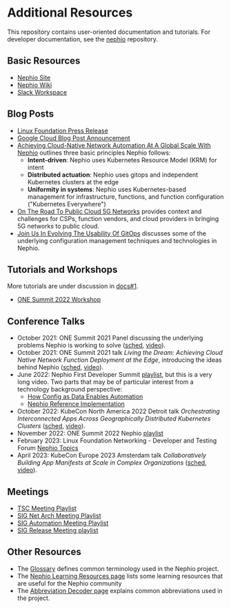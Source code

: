 # Additional Resources
This repository contains user-oriented documentation and tutorials. For
developer documentation, see the
[nephio](https://github.com/nephio-project/nephio) repository.

## Basic Resources
* [Nephio Site](https://nephio.org)
* [Nephio Wiki](https://wiki.nephio.org)
* [Slack Workspace](https://nephio.slack.com)

## Blog Posts
* [Linux Foundation Press Release](https://www.linuxfoundation.org/press/press-release/the-linux-foundation-and-google-cloud-launch-nephio-to-enable-and-simplify-cloud-native-automation-of-telecom-network-functions)
* [Google Cloud Blog Post Announcement](https://cloud.google.com/blog/topics/telecommunications/automating-cloud-native-telecommunication-networks)
* [Achieving Cloud-Native Network Automation At A Global Scale With Nephio](https://cloud.google.com/blog/topics/telecommunications/network-automation-csps-linus-nephio-cloud-native) outlines three basic principles Nephio follows:
    * **Intent-driven**: Nephio uses Kubernetes Resource Model (KRM) for intent
    * **Distributed actuation**: Nephio uses gitops and independent Kubernetes clusters at the edge
    * **Uniformity in systems**: Nephio uses Kubernetes-based management for
   infrastructure, functions, and function configuration ("Kubernetes Everywhere")
* [On The Road To Public Cloud 5G Networks](https://nephio.org/on-the-road-to-public-cloud-5g-networks/) provides context and challenges for CSPs, function vendors, and cloud providers in bringing 5G networks to public cloud.
* [Join Us In Evolving The Usability Of GitOps](https://cloud.google.com/blog/products/containers-kubernetes/lets-improve-gitops-usability) discusses some of the underlying configuration management techniques and technologies in Nephio.

## Tutorials and Workshops

More tutorials are under discussion in
[docs#1](https://github.com/nephio-project/docs/issues/1).

* [ONE Summit 2022
  Workshop](https://github.com/nephio-project/one-summit-22-workshop#one-summit-2022-nephio-workshop)


## Conference Talks
* October 2021: ONE Summit 2021 Panel discussing the underlying problems Nephio is working to solve ([sched](https://sched.co/lSv3), [video](https://youtu.be/swuUElcR3x0)).
* October 2021: ONE Summit 2021 talk *Living the Dream: Achieving Cloud Native Network Function Deployment at the Edge*, introducing the ideas behind Nephio ([sched](https://sched.co/lSux), [video](https://youtu.be/aZT17TU_M14)).
* June 2022: Nephio First Developer Summit [playlist](https://www.youtube.com/playlist?list=PLiW9_IXAWtkurqeM-ZKIGXIORcYjsESac), but this is a very long video. Two parts that may be of particular interest from a technology background perspective:
  * [How Config as Data Enables Automation](https://youtu.be/UHr3fBNr8BI?t=11185)
  * [Nephio Reference Implementation](https://youtu.be/UHr3fBNr8BI?t=20664)
* October 2022: KubeCon North America 2022 Detroit talk *Orchestrating Interconnected Apps Across Geographically Distributed Kubernetes Clusters* ([sched](https://sched.co/182H0), [video](https://youtu.be/ya1fUqAgvN8)).
* November 2022: ONE Summit 2022 Nephio [playlist](https://www.youtube.com/playlist?list=PLiW9_IXAWtkuZDHYalEEjl0LdATSzf8Qd)
* February 2023: Linux Foundation Networking - Developer and Testing Forum [Nephio Topics](https://wiki.lfnetworking.org/display/LN/2023-02+LFN+Developer+Event+Topics+February+13+-+16#id-202302LFNDeveloperEventTopicsFebruary1316-NephioTopics)
* April 2023: KubeCon Europe 2023 Amsterdam talk *Collaboratively Building App Manifests at Scale in Complex Organizations* ([sched](https://sched.co/1HydY), [video](https://youtu.be/Ms9gSuC8I6E)).

## Meetings
* [TSC Meeting Playlist](https://www.youtube.com/playlist?list=PLiW9_IXAWtks6qhQyXAulDsJQI3W-GIXm)
* [SIG Net Arch Meeting Playlist](https://www.youtube.com/playlist?list=PLiW9_IXAWtkvR-96MSlb6esigohA7zX9W)
* [SIG Automation Meeting Playlist](https://www.youtube.com/playlist?list=PLiW9_IXAWtkv-2lONtj0pq2hyRuO8REcb)
* [SIG Release Meeting playlist](https://www.youtube.com/playlist?list=PLiW9_IXAWtks9Ys4Zs6wPRNEuQYAnWcg1)

## Other Resources
* The [Glossary](content/en/docs/glossary.md) defines common terminology used in the Nephio
  project.
* The [Nephio Learning Resources page](learning.md) lists some learning resources that are useful for the Nephio community
* The [Abbreviation Decoder page](content/en/docs/abbreviations.md) explains common abbreviations used in the project.
